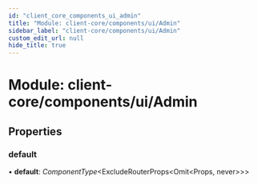 ```yaml
---
id: "client_core_components_ui_admin"
title: "Module: client-core/components/ui/Admin"
sidebar_label: "client-core/components/ui/Admin"
custom_edit_url: null
hide_title: true
---
```


# Module: client-core/components/ui/Admin

## Properties

### default

• **default**: *ComponentType*<ExcludeRouterProps<Omit<Props, never\>\>\>
